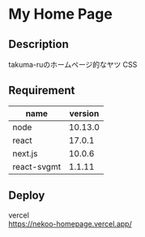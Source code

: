 # My Home Page

## Description
takuma-ruのホームページ的なヤツ
CSS

## Requirement

| name | version |
| ------------- | ------------- |
| node  | 10.13.0 |
| react  | 17.0.1 |
| next.js | 10.0.6 |
| react-svgmt | 1.1.11 |

## Deploy
vercel<br>
https://nekoo-homepage.vercel.app/
